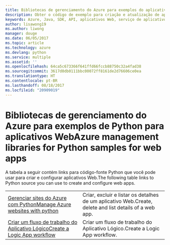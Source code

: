 ```yaml
---
title: Bibliotecas de gerenciamento do Azure para exemplos do aplicativo Web de Python
description: Obter o código de exemplo para criação e atualização de aplicativos Web do Azure hospedados no Serviço de Aplicativo usando as bibliotecas de gerenciamento do Azure para Python
keywords: Azure, Java, SDK, API, aplicativos Web, serviço de aplicativo
author: lisawong19
ms.author: liwong
manager: douge
ms.date: 06/05/2017
ms.topic: article
ms.technology: azure
ms.devlang: python
ms.service: multiple
ms.assetid: ''
ms.openlocfilehash: 64ca5c673366f641ffd66fccb88750c32a4fad38
ms.sourcegitcommit: 3617d0db0111bbc00072ff8161de2d76606ce0ea
ms.translationtype: HT
ms.contentlocale: pt-BR
ms.lasthandoff: 08/18/2017
ms.locfileid: "20909019"
---
```

# <a name="azure-management-libraries-for-python-samples-for-web-apps"></a><span data-ttu-id="3a4da-104">Bibliotecas de gerenciamento do Azure para exemplos de Python para aplicativos Web</span><span class="sxs-lookup"><span data-stu-id="3a4da-104">Azure management libraries for Python samples for web apps</span></span>

<span data-ttu-id="3a4da-105">A tabela a seguir contém links para código-fonte Python que você pode usar para criar e configurar aplicativos Web.</span><span class="sxs-lookup"><span data-stu-id="3a4da-105">The following table links to Python source you can use to create and configure web apps.</span></span> 

|||
|---|---|
| <span data-ttu-id="3a4da-106">[Gerenciar sites do Azure com Python][1]</span><span class="sxs-lookup"><span data-stu-id="3a4da-106">[Manage Azure websites with python][1]</span></span> | <span data-ttu-id="3a4da-107">Criar, excluir e listar os detalhes de um aplicativo Web.</span><span class="sxs-lookup"><span data-stu-id="3a4da-107">Create, delete and list details of a web app.</span></span> |
| <span data-ttu-id="3a4da-108">[Criar um fluxo de trabalho do Aplicativo Lógico][2]</span><span class="sxs-lookup"><span data-stu-id="3a4da-108">[Create a Logic App workflow][2]</span></span> | <span data-ttu-id="3a4da-109">Criar um fluxo de trabalho do Aplicativo Lógico.</span><span class="sxs-lookup"><span data-stu-id="3a4da-109">Create a Logic App workflow.</span></span> |

[1]: https://azure.microsoft.com/resources/samples/app-service-web-python-manage
[2]: python-sdk-azure-samples-logic-app-workflow.md


